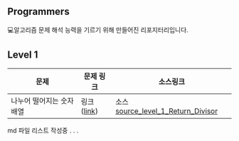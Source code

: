 ## Programmers 
💻알고리즘 문제 해석 능력을 기르기 위해 만들어진 리포지터리입니다.

## Level 1
|문제|문제 링크|소스링크|
|------|---|---|
|나누어 떨어지는 숫자 배열 |링크([link])|소스[source_level_1_Return_Divisor]|

md 파일 리스트 작성중 . . .

[link]:https://programmers.co.kr/learn/courses/30/lessons/12910?language=java
[source_level_1_Return_Divisor]:https://github.com/ieunune/programmers/blob/master/src/level1/Return_Divisor.java
